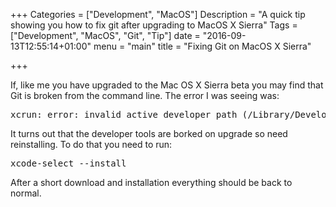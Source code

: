 +++
Categories = ["Development", "MacOS"]
Description = "A quick tip showing you how to fix git after upgrading to MacOS X Sierra"
Tags = ["Development", "MacOS", "Git", "Tip"]
date = "2016-09-13T12:55:14+01:00"
menu = "main"
title = "Fixing Git on MacOS X Sierra"

+++

If, like me you have upgraded to the Mac OS X Sierra beta you may find that Git is broken from the command line. The error I was seeing was:

<pre>
xcrun: error: invalid active developer path (/Library/Developer/CommandLineTools), missing xcrun at: /Library/Developer/CommandLineTools/usr/bin/xcrun
</pre>

It turns out that the developer tools are borked on upgrade so need reinstalling. To do that you need to run:

<pre>
xcode-select --install
</pre>

After a short download and installation everything should be back to normal.
